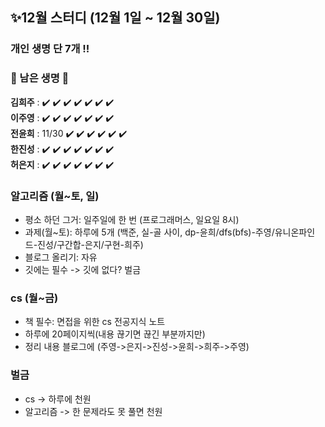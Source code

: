 ## ✨12월 스터디 (12월 1일 ~ 12월 30일)
### 개인 생명 단 7개 !!
### 🔸 남은 생명 🔸    
**김희주** : ✔️ ✔️ ✔️ ✔️ ✔️ ✔️ ✔️    
**이주영** : ✔️ ✔️ ✔️ ✔️ ✔️ ✔️ ✔️    
**전윤희** : 11/30 ✔️ ✔️ ✔️ ✔️ ✔️ ✔️    
**한진성** : ✔️ ✔️ ✔️ ✔️ ✔️ ✔️ ✔️    
**허은지** : ✔️ ✔️ ✔️ ✔️ ✔️ ✔️ ✔️    


### 알고리즘 (월~토, 일)
- 평소 하던 그거: 일주일에 한 번 (프로그래머스, 일요일 8시)
- 과제(월~토): 하루에 5개 (백준, 실-골 사이, dp-윤희/dfs(bfs)-주영/유니온파인드-진성/구간합-은지/구현-희주)
- 블로그 올리기: 자유
- 깃에는 필수 -> 깃에 없다? 벌금

### cs (월~금)
- 책 필수: 면접을 위한 cs 전공지식 노트
- 하루에 20페이지씩(내용 끊기면 끊긴 부분까지만)
- 정리 내용 블로그에 (주영->은지->진성->윤희->희주->주영)

### 벌금
- cs -> 하루에 천원
- 알고리즘 -> 한 문제라도 못 풀면 천원

